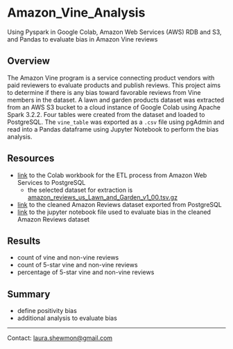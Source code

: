 # Amazon_Vine_Analysis

Using Pyspark in Google Colab, Amazon Web Services (AWS) RDB and S3, and Pandas to evaluate bias in Amazon Vine reviews

## Overview

The Amazon Vine program is a service connecting product vendors with paid reviewers to evaluate products and publish reviews.  This project aims to determine if there is any bias toward favorable reviews from Vine members in the dataset.  A lawn and garden products dataset was extracted from an AWS S3 bucket to a cloud instance of Google Colab using Apache Spark 3.2.2.  Four tables were created from the dataset and loaded to PostgreSQL.  The `vine_table` was exported as a `.csv` file using pgAdmin and read into a Pandas dataframe using Jupyter Notebook to perform the bias analysis.

## Resources

- [link](https://github.com/lnshewmo/Amazon_Vine_Analysis/blob/main/challenge_files/Amazon_Reviews_ETL.ipynb) to the Colab workbook for the ETL process from Amazon Web Services to PostgreSQL
  - the selected dataset for extraction is [amazon_reviews_us_Lawn_and_Garden_v1_00.tsv.gz  ](https://s3.amazonaws.com/amazon-reviews-pds/tsv/amazon_reviews_us_Lawn_and_Garden_v1_00.tsv.gz)
- [link](https://github.com/lnshewmo/Amazon_Vine_Analysis/blob/main/challenge_files/vine_table.csv) to the cleaned Amazon Reviews dataset exported from PostgreSQL
- [link](https://github.com/lnshewmo/Amazon_Vine_Analysis/blob/main/challenge_files/Vine_Analysis.ipynb) to the jupyter notebook file used to evaluate bias in the cleaned Amazon Reviews dataset

## Results

- count of vine and non-vine reviews
- count of 5-star vine and non-vine reviews
- percentage of 5-star vine and non-vine reviews

## Summary

- define positivity bias
- additional analysis to evaluate bias

---
Contact:  laura.shewmon@gmail.com
